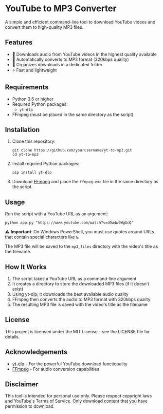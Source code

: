 # YouTube to MP3 Converter

A simple and efficient command-line tool to download YouTube videos and convert them to high-quality MP3 files.

## Features

- 🎵 Downloads audio from YouTube videos in the highest quality available
- 🔄 Automatically converts to MP3 format (320kbps quality)
- 📂 Organizes downloads in a dedicated folder
- ⚡ Fast and lightweight

## Requirements

- Python 3.6 or higher
- Required Python packages:
  - `yt-dlp`
- FFmpeg (must be placed in the same directory as the script)

## Installation

1. Clone this repository:
   ```
   git clone https://github.com/yourusername/yt-to-mp3.git
   cd yt-to-mp3
   ```

2. Install required Python packages:
   ```
   pip install yt-dlp
   ```

3. Download [FFmpeg](https://ffmpeg.org/download.html) and place the `ffmpeg.exe` file in the same directory as the script.

## Usage

Run the script with a YouTube URL as an argument:

```
python app.py "https://www.youtube.com/watch?v=dQw4w9WgXcQ"
```

⚠️ **Important**: On Windows PowerShell, you must use quotes around URLs that contain special characters like `&`.

The MP3 file will be saved to the `mp3_files` directory with the video's title as the filename.

## How It Works

1. The script takes a YouTube URL as a command-line argument
2. It creates a directory to store the downloaded MP3 files (if it doesn't exist)
3. Using yt-dlp, it downloads the best available audio quality
4. FFmpeg then converts the audio to MP3 format with 320kbps quality
5. The resulting MP3 file is saved with the video's title as the filename

## License

This project is licensed under the MIT License - see the LICENSE file for details.

## Acknowledgements

- [yt-dlp](https://github.com/yt-dlp/yt-dlp) - For the powerful YouTube download functionality
- [FFmpeg](https://ffmpeg.org/) - For audio conversion capabilities

## Disclaimer

This tool is intended for personal use only. Please respect copyright laws and YouTube's Terms of Service. Only download content that you have permission to download.
